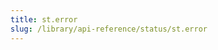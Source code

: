 ```yaml
---
title: st.error
slug: /library/api-reference/status/st.error
---
```


<Autofunction function="streamlit.error" />